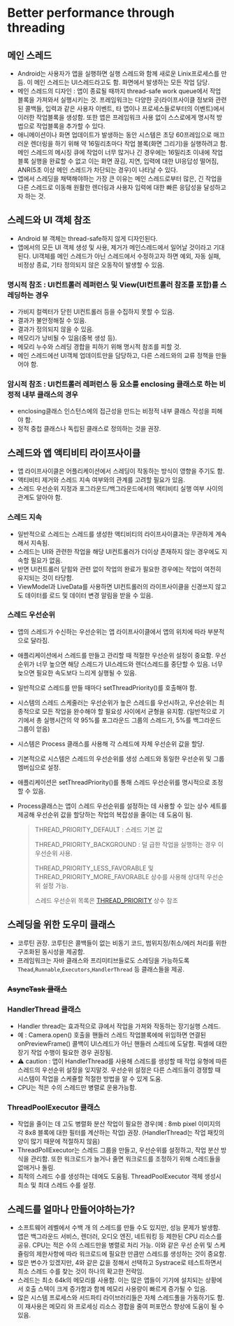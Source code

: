 # Better performance through threading

## 메인 스레드

+ Android는 사용자가 앱을 실행하면 실행 스레드와 함께 새로운 Linix프로세스를 만듬.
  이 메인 스레드는 UI스레드라고도 함. 화면에서 발생하는 모든 작업 담당.
+ 메인 스레드의 디자인 : 
  앱이 종료될 때까지 thread-safe work queue에서 작업 블록을 가져와서 실행시키는 것.
  프레임워크는 다양한 곳(라이프사이클 정보와 관련된 콜백들, 입력과 같은 사용자 이벤트, 타 앱이나 프로세스들로부터의 이벤트)에서 이러한 작업블록을 생성함.
   또한 앱은 프레임워크 사용 없이 스스로에게 명시적 방법으로 작업블록을 추가할 수 있다.
+ 애니메이션이나 화면 업데이트가 발생하는 동안 시스템은 초당 60프레임으로 매끄러운 렌더링을 하기 위해 약 16밀리초마다 작업 블록(화면 그리기)을 실행하려고 함.
  메인 스레드의 메시징 큐에 작업이 너무 많거나 긴 경우에는 16밀리초 이내에 작업 블록 실행을 완료할 수 없고 이는 화면 끊김, 지연, 입력에 대한 UI응답성 떨어짐, ANR(5초 이상 메인 스레드가 차단되는 경우)이 나타날 수 있다.
+ 앱에서 스레딩을 채택해야하는 가장 큰 이유는 메인 스레드로부터 많은, 긴 작업을 다른 스레드로 이동해 원활한 렌더링과 사용자 입력에 대한 빠른 응답성을 달성하고자 하는 것.

## 스레드와 UI 객체 참조

+ Android 뷰 객체는 thread-safe하지 않게 디자인된다.
+ 앱에서의 모든 UI 객체 생성 및 사용, 제거가 메인스레드에서 일어날 것이라고 기대된다.
  UI객체를 메인 스레드가 아닌 스레드에서 수정하고자 하면 예외, 자동 실패, 비정상 종료, 기타 정의되지 않은 오동작이 발생할 수 있음.

### 명시적 참조 : UI컨트롤러 레퍼런스 및 View(UI컨트롤러 참조를 포함)를 스레딩하는 경우 

+ 가비지 컬렉터가 닫힌 UI컨트롤러 등을 수집하지 못할 수 있음. 
+ 결과가 불안정해질 수 있음.
+ 결과가 정의되지 않을 수 있음.
+ 메모리가 낭비될 수 있음(중복 생성 등).
+ 메모리 누수와 스레딩 경합을 피하기 위해 명시적 참조를 피할 것.
+ 메인 스레드에선 UI객체 업데이트만을 담당하고, 다른 스레드와의 교류 정책을 만들어야 함.

### 암시적 참조 :  UI컨트롤러 레퍼런스 등 요소를 enclosing 클래스로 하는 비정적 내부 클래스의 경우

+ enclosing클래스 인스턴스에의 접근성을 만드는 비정적 내부 클래스 작성을 피해야 함.
+ 정적 중첩 클래스나 독립된 클래스로 정의하는 것을 권장.

## 스레드와 앱 액티비티 라이프사이클

+ 앱 라이프사이클은 어플리케이션에서 스레딩이 작동하는 방식이 영향을 주기도 함.
+ 액티비티 제거와 스레드 지속 여부와의 관계를 고려할 필요가 있음.
+ 스레드 우선순위 지정과 포그라운드/백그라운드에서의 액티비티  실행 여부 사이의 관계도 알아야 함.

### 스레드 지속 

+ 일반적으로 스레드는 스레드를 생성한 액티비티의 라이프사이클과는 무관하게 계속해서 지속됨.
+ 스레드는 UI와 관련한 작업을 해당 UI컨트롤러가 더이상 존재하지 않는 경우에도 지속할 필요가 없음.
+ 반면 UI컨트롤러 닫힘와 관련 없이 작업의 완료가 필요한 경우에는 작업이 여전히 유지되는 것이 타당함.
+   ViewModel과 LiveData를 사용하면 UI컨트롤러의 라이프사이클을 신경쓰지 않고도 데이터를 로드 및 데이터 변경 알림을 받을 수 있음.

### 스레드 우선순위

+ 앱의 스레드가 수신하는 우선순위는 앱 라이프사이클에서 앱의 위치에 따라 부분적으로 달라짐.

+ 애플리케이션에서 스레드를 만들고 관리할 때 적절한 우선순위 설정이 중요함.
  우선순위가 너무 높으면 해당 스레드가 UI스레드와 렌더스레드를 중단할 수 있음.
  너무 늦으면 필요한 속도보다 느리게 실행될 수 있음.

+ 일반적으로 스레드를 만들 때마다 setThreadPriority()를 호출해야 함.

+ 시스템의 스레드 스케줄러는 우선순위가 높은 스레드를 우선시하고, 우선순위는 최종적으로 모든 작업을 완수해야 할 필요성 사이에서 균형을 유지함.
  (일반적으로 기기에서 총 실행시간의 약 95%를 포그라운드 그룹의 스레드가, 5%를 백그라운드 그룹이 얻음)

+ 시스템은 Process 클래스를 사용해 각 스레드에 자체 우선순위 값을 할당.

+ 기본적으로 시스템은 스레드의 우선순위를 생성 스레드와 동일한 우선순위 및 그룹 멤버십으로 설정.

+ 애플리케이션은 setThreadPriority()를 통해 스레드 우선순위를 명시적으로 조정할 수 있음.

+ Process클래스는 앱이 스레드 우선순위를 설정하는 데 사용할 수 있는 상수 세트를 제공해 우선순위 값을 할당하는 작업의 복잡성을 줄이는 데 도움이 됨.

  > THREAD_PRIORITY_DEFAULT : 스레드 기본 값
  >
  > THREAD_PRIORITY_BACKGROUND : 덜 급한 작업을 실행하는 경우 이 우선순위 사용.
  >
  > THREAD_PRIORITY_LESS_FAVORABLE 및 THREAD_PRIORITY_MORE_FAVORABLE 상수를 사용해 상대적 우선순위 설정 가능.
  >
  > 스레드 우선순위 목록은 [THREAD_PRIORITY](https://developer.android.com/reference/android/os/Process#THREAD_PRIORITY_AUDIO) 상수 참조

## 스레딩을 위한 도우미 클래스

+ 코루틴 권장. 코루틴은 콜백들이 없는 비동기 코드, 범위지정/취소/에러 처리를 위한 구조화된 동시성을 제공함. 
+ 프레임워크는 자바 클래스와 프리미티브들로도 스레딩을 가능하도록 `Thead`,`Runnable`,`Executors`,`HandlerThread` 등 클래스들을 제공.

### ~~AsyncTask 클래스~~

### HandlerThread 클래스

+ Handler thread는 효과적으로 큐에서 작업을 가져와 작동하는 장기실행 스레드.
+ 예 : Camera.open() 호출을 핸들러 스레드 작업블록에에 위임하면 연결된 onPreviewFrame() 콜백이 UI스레드가 아닌 핸들러 스레드에 도달함. 픽셀에 대한 장기 작업 수행이 필요한 경우 권장됨.
+ ⚠️ caution : 앱이 HandlerThread를 사용해 스레드를 생성할 때 작업 유형에 따른 스레드의 우선순위 설정을 잊지말것. 우선순위 설정은 다른 스레드들이 경쟁할 때 시스템이 작업을 스케쥴할 적절한 방법을 알 수 있게 도움.
+ CPU는 적은 수의 스레드만 병렬로 운용가능함.

### ThreadPoolExecutor 클래스

+ 작업을 줄이는 데 고도 병렬화 분산 작업이 필요한 경우(예 : 8mb pixel 이미지의 각 8x8 블록에 대한 필터를 계산하는 작업) 권장.
  (HandlerThread는 작업 패킷의 양이 많기 때문에 적절하지 않음)
+ ThreadPollExecutor는 스레드 그룹을 만들고, 우선순위를 설정하고, 작업 분산 방식을 관리함.
  또한 워크로드가 늘거나 줄면 워크로드를 조정하기 위해 스레드들을 없애거나 돌림.
+ 최적의 스레드 수를 생성하는 데에도 도움됨. ThreadPoolExecutor 객체 생성시 최소 및 최대 스레드 수를 설정.

## 스레드를 얼마나 만들어야하는가?

+  소프트웨어 레벨에서 수백 개 의 스레드를 만들 수도 있지만, 성능 문제가 발생함.
  앱은 백그라운드 서비스, 렌더러, 오디오 엔진, 네트워킹 등 제한된 CPU 리소스를 공유.
  CPU는 적은 수의 스레드만을 병렬로 처리 가능.
  이와 같은 우선 순위 및 스케쥴링의 제한사항에 따라 워크로드에 필요한 만큼만 스레드를 생성하는 것이 중요함.
+ 많은 변수가 있겠지만, 4와 같은 값을 정해서 선택하고 Systrace로 테스트하면서 최소 스레드 수를 찾는 것이 하나의 확고한 전략임.
+ 스레드는 최소 64k의 메모리를 사용함. 이는 많은 앱들이 기기에 설치되는 상황에서 호출 스텍이 크게 증가함과 함께 메모리 사용량이 빠르게 증가될 수 있음.
+ 많은 시스템 프로세스와 서드파티 라이브러리들은 자체 스레드풀을 가동하기도 함. 이 재사용은 메모리 와 프로세싱 리소스 경합을 줄여 퍼포먼스 향상에 도움이 될 수 있음.

 

















